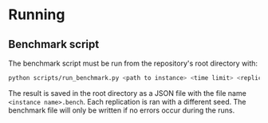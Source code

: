 # Running

## Benchmark script
The benchmark script must be run from the repository's root directory with:
```bash
python scripts/run_benchmark.py <path to instance> <time limit> <replications>
```
The result is saved in the root directory as a JSON file with the file name `<instance name>.bench`.
Each replication is ran with a different seed.
The benchmark file will only be written if no errors occur during the runs.
